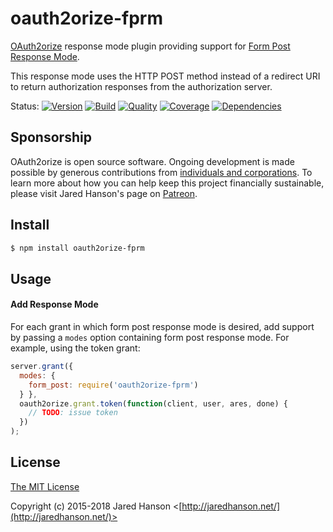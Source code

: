 # oauth2orize-fprm

[OAuth2orize](https://github.com/jaredhanson/oauth2orize) response mode plugin
providing support for [Form Post Response Mode](https://openid.net/specs/oauth-v2-form-post-response-mode-1_0.html).

This response mode uses the HTTP POST method instead of a redirect URI to return
authorization responses from the authorization server.

Status:
[![Version](https://img.shields.io/npm/v/oauth2orize-fprm.svg?label=version)](https://www.npmjs.com/package/oauth2orize-fprm)
[![Build](https://img.shields.io/travis/jaredhanson/oauth2orize-fprm.svg)](https://travis-ci.org/jaredhanson/oauth2orize-fprm)
[![Quality](https://img.shields.io/codeclimate/github/jaredhanson/oauth2orize-fprm.svg?label=quality)](https://codeclimate.com/github/jaredhanson/oauth2orize-fprm)
[![Coverage](https://img.shields.io/coveralls/jaredhanson/oauth2orize-fprm.svg)](https://coveralls.io/r/jaredhanson/oauth2orize-fprm)
[![Dependencies](https://img.shields.io/david/jaredhanson/oauth2orize-fprm.svg)](https://david-dm.org/jaredhanson/oauth2orize-fprm)


## Sponsorship

OAuth2orize is open source software.  Ongoing development is made possible by
generous contributions from [individuals and corporations](https://github.com/jaredhanson/oauth2orize/blob/master/SPONSORS.md).
To learn more about how you can help keep this project financially sustainable,
please visit Jared Hanson's page on [Patreon](https://www.patreon.com/jaredhanson).

## Install

```bash
$ npm install oauth2orize-fprm
```

## Usage

#### Add Response Mode

For each grant in which form post response mode is desired, add support by
passing a `modes` option containing form post response mode.  For example,
using the token grant:

```js
server.grant({ 
  modes: {
    form_post: require('oauth2orize-fprm')
  } }, 
  oauth2orize.grant.token(function(client, user, ares, done) {
    // TODO: issue token
  })
);
```

## License

[The MIT License](http://opensource.org/licenses/MIT)

Copyright (c) 2015-2018 Jared Hanson <[http://jaredhanson.net/](http://jaredhanson.net/)>

